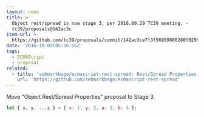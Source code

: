 ```yaml
---
layout: news
title: >-
  Object rest/spread is now stage 3, per 2016.09.29 TC39 meeting. ·
  tc39/proposals@142ac3c
item-url: >-
  https://github.com/tc39/proposals/commit/142ac3ce7f3f56989800260f029b76afe4a02e57
date: '2016-10-02T05:56:56Z'
tags:
  - ECMAScript
  - proposal
related:
  - title: 'sebmarkbage/ecmascript-rest-spread: Rest/Spread Properties for ECMAScript'
    url: 'https://github.com/sebmarkbage/ecmascript-rest-spread'
---
```

Move "Object Rest/Spread Properties" proposal to Stage 3.

```js
let { x, y, ...z } = { x: 1, y: 2, a: 3, b: 4 };
```
